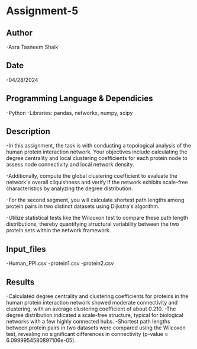 # Assignment-5
## Author
 -Asra Tasneem Shaik

## Date
-04/28/2024

## Programming Language & Dependicies
-Python
-Libraries: pandas, networkx, numpy, scipy

## Description
-In this assignment, the task is with conducting a topological analysis of the human protein interaction network. Your objectives include calculating the degree centrality and local clustering coefficients for each protein node to assess node connectivity and local network density. 

-Additionally, compute the global clustering coefficient to evaluate the network's overall cliquishness and verify if the network exhibits scale-free characteristics by analyzing the degree distribution.

-For the second segment, you will calculate shortest path lengths among protein pairs in two distinct datasets using Dijkstra's algorithm.

-Utilize statistical tests like the Wilcoxon test to compare these path length distributions, thereby quantifying structural variability between the two protein sets within the network framework.


## Input_files
-Human_PPI.csv
-protein1.csv
-protein2.csv

## Results
-Calculated degree centrality and clustering coefficients for proteins in the human protein interaction network showed moderate connectivity and clustering, with an average clustering coefficient of about 0.210.
-The degree distribution indicated a scale-free structure, typical for biological networks with a few highly connected hubs.
-Shortest path lengths between protein pairs in two datasets were compared using the Wilcoxon test, revealing no significant differences in connectivity (p-value ≈ 6.0999954580897106e-05).


